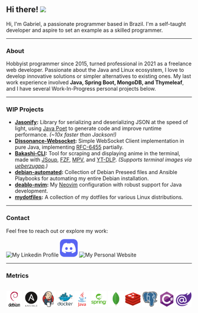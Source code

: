 ## Hi there! <img width="22px" src="https://media.giphy.com/media/hvRJCLFzcasrR4ia7z/giphy.gif">

Hi, I'm Gabriel, a passionate programmer based in Brazil. I'm a self-taught developer and aspire to set an example as a skilled programmer.

---

### About

Hobbyist programmer since 2015, turned professional in 2021 as a freelance web developer. Passionate about the Java and Linux ecosystem, I love to develop innovative solutions or simpler alternatives to existing ones. My last work experience involved **Java, Spring Boot, MongoDB, and Thymeleaf**, and I have several Work-In-Progress personal projects below.

---

### WIP Projects

- **[Jasonify](https://github.com/deablofk/Jasonify):** Library for serializing and deserializing JSON at the speed of light, using [Java Poet](https://github.com/palantir/javapoet) to generate code and improve runtime performance. *(~10x faster than Jackson!)*
- **[Dissonance-Websocket](https://github.com/deablofk/Dissonance-Websocket):** Simple WebSocket Client implementation in pure Java, implementing [RFC-6455](https://datatracker.ietf.org/doc/html/rfc6455) partially.
- **[Bakashi-CLI](https://github.com/deablofk/bakashi-cli):** Tool for scraping and displaying anime in the terminal, made with [JSoup](https://jsoup.org/), [FZF](https://github.com/junegunn/fzf), [MPV](https://mpv.io/), and [YT-DLP](https://github.com/yt-dlp/yt-dlp). *(Supports terminal images via [ueberzugpp](https://github.com/jstkdng/ueberzugpp).)*
- **[debian-automated](https://github.com/deablofk/debian-automated):** Collection of Debian Preseed files and Ansible Playbooks for automating my entire Debian installation.
- **[deablo-nvim](https://github.com/deablofk/deablo-nvim):** My [Neovim](https://neovim.io/) configuration with robust support for Java development.
- **[mydotfiles](https://github.com/deablofk/mydotfiles):** A collection of my dotfiles for various Linux distributions.

---

### Contact

Feel free to reach out or explore my work:

<a href="https://www.linkedin.com/in/gabriel-souza-a783372ba/" style="text-decoration: none">
  <img height="48" src="https://raw.githubusercontent.com/gauravghongde/social-icons/refs/heads/master/SVG/Color/LinkedIN.svg"  alt="My Linkedin Profile">
</a>
<a href="https://discord.gg/h3p3s8Stq5" style="text-decoration: none">
  <img height="48" src="https://raw.githubusercontent.com/tandpfun/skill-icons/refs/heads/main/icons/Discord.svg" alt="Discord Server"/>
</a>
<a href="https://cwby.dev" style="text-decoration: none">
  <img height="48" src="https://img.icons8.com/?size=100&id=VJz2Ob51dvZJ&format=png&color=000000" alt="My Personal Website"/>
</a>

---

### Metrics

<div align="center">
  <img height="180em" src="https://github-readme-stats.vercel.app/api?username=deablofk&theme=dark&show_icons=true" alt=""/>
  <img height="180em" src="https://github-readme-stats.vercel.app/api/top-langs/?username=deablofk&layout=compact&langs_count=8&theme=dark" alt=""/>
</div>

<div align="center">
  <img height="42" src="https://raw.githubusercontent.com/devicons/devicon/master/icons/debian/debian-original-wordmark.svg" alt="Debian">
  <img height="42" src="https://raw.githubusercontent.com/devicons/devicon/master/icons/ansible/ansible-original-wordmark.svg" alt="Ansible">
  <img height="42" src="https://raw.githubusercontent.com/devicons/devicon/master/icons/jenkins/jenkins-original.svg" alt="Jenkins">
  <img height="42" src="https://raw.githubusercontent.com/devicons/devicon/master/icons/docker/docker-original-wordmark.svg" alt="Docker">
  <img height="42" src="https://raw.githubusercontent.com/devicons/devicon/master/icons/java/java-original-wordmark.svg" alt="Java">
  <img height="42" src="https://raw.githubusercontent.com/devicons/devicon/master/icons/spring/spring-original-wordmark.svg" alt="Spring">
  <img height="42" src="https://raw.githubusercontent.com/devicons/devicon/master/icons/mongodb/mongodb-original.svg" alt="MongoDB">
  <img height="42" src="https://raw.githubusercontent.com/devicons/devicon/master/icons/redis/redis-original.svg" alt="Redis">
  <img height="42" src="https://raw.githubusercontent.com/devicons/devicon/master/icons/postgresql/postgresql-original.svg" alt="PostgreSQL">
  <img height="42" src="https://raw.githubusercontent.com/devicons/devicon/master/icons/csharp/csharp-original.svg" alt="C#">
  <img height="42" src="https://raw.githubusercontent.com/devicons/devicon/master/icons/blazor/blazor-original.svg" alt="Blazor">
</div>
